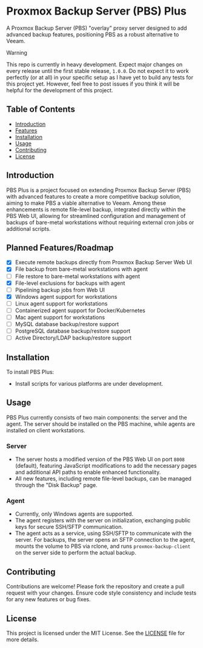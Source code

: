 # Proxmox Backup Server (PBS) Plus

A Proxmox Backup Server (PBS) "overlay" proxy server designed to add advanced backup features, positioning PBS as a robust alternative to Veeam.

> [!WARNING]  
> This repo is currently in heavy development. Expect major changes on every release until the first stable release, `1.0.0`.
> Do not expect it to work perfectly (or at all) in your specific setup as I have yet to build any tests for this project yet.
> However, feel free to post issues if you think it will be helpful for the development of this project.

## Table of Contents
- [Introduction](#introduction)
- [Features](#features)
- [Installation](#installation)
- [Usage](#usage)
- [Contributing](#contributing)
- [License](#license)

## Introduction
PBS Plus is a project focused on extending Proxmox Backup Server (PBS) with advanced features to create a more competitive backup solution, aiming to make PBS a viable alternative to Veeam. Among these enhancements is remote file-level backup, integrated directly within the PBS Web UI, allowing for streamlined configuration and management of backups of bare-metal workstations without requiring external cron jobs or additional scripts.

## Planned Features/Roadmap
- [x] Execute remote backups directly from Proxmox Backup Server Web UI
- [x] File backup from bare-metal workstations with agent
- [ ] File restore to bare-metal workstations with agent
- [x] File-level exclusions for backups with agent
- [ ] Pipelining backup jobs from Web UI
- [x] Windows agent support for workstations
- [ ] Linux agent support for workstations
- [ ] Containerized agent support for Docker/Kubernetes
- [ ] Mac agent support for workstations 
- [ ] MySQL database backup/restore support
- [ ] PostgreSQL database backup/restore support
- [ ] Active Directory/LDAP backup/restore support

## Installation
To install PBS Plus:
- Install scripts for various platforms are under development.

## Usage
PBS Plus currently consists of two main components: the server and the agent. The server should be installed on the PBS machine, while agents are installed on client workstations.

### Server
- The server hosts a modified version of the PBS Web UI on port `8008` (default), featuring JavaScript modifications to add the necessary pages and additional API paths to enable enhanced functionality.
- All new features, including remote file-level backups, can be managed through the "Disk Backup" page.

### Agent
- Currently, only Windows agents are supported.
- The agent registers with the server on initialization, exchanging public keys for secure SSH/SFTP communication.
- The agent acts as a service, using SSH/SFTP to communicate with the server. For backups, the server opens an SFTP connection to the agent, mounts the volume to PBS via rclone, and runs `proxmox-backup-client` on the server side to perform the actual backup.

## Contributing
Contributions are welcome! Please fork the repository and create a pull request with your changes. Ensure code style consistency and include tests for any new features or bug fixes.

## License
This project is licensed under the MIT License. See the [LICENSE](LICENSE) file for more details.
